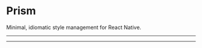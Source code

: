 # Prism

Minimal, idiomatic style management for React Native.

***
<!-- @toc -->
***

<? @include components.md ?>
